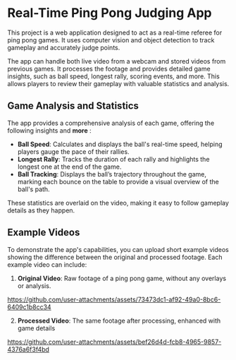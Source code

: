 # Real-Time Ping Pong Judging App

This project is a web application designed to act as a real-time referee for ping pong games. It uses computer vision and object detection to track gameplay and accurately judge points.

The app can handle both live video from a webcam and stored videos from previous games. It processes the footage and provides detailed game insights, such as ball speed, longest rally, scoring events, and more. This allows players to review their gameplay with valuable statistics and analysis.



## Game Analysis and Statistics

The app provides a comprehensive analysis of each game, offering the following insights and **more** :

- **Ball Speed**: Calculates and displays the ball's real-time speed, helping players gauge the pace of their rallies.
- **Longest Rally**: Tracks the duration of each rally and highlights the longest one at the end of the game.
- **Ball Tracking**: Displays the ball’s trajectory throughout the game, marking each bounce on the table to provide a visual overview of the ball's path. 


These statistics are overlaid on the video, making it easy to follow gameplay details as they happen.

## Example Videos

To demonstrate the app's capabilities, you can upload short example videos showing the difference between the original and processed footage. Each example video can include:

1. **Original Video**: Raw footage of a ping pong game, without any overlays or analysis.

https://github.com/user-attachments/assets/73473dc1-af92-49a0-8bc6-6409c1b8cc34
   

2. **Processed Video**: The same footage after processing, enhanced with game details






https://github.com/user-attachments/assets/bef26d4d-fcb8-4965-9857-4376a6f3f4bd











